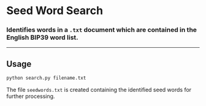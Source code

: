 # Seed Word Search

### Identifies words in a `.txt` document which are contained in the English BIP39 word list.
___

## **Usage**

```bash
python search.py filename.txt
```

The file `seedwords.txt` is created containing the identified seed words for further processing.
